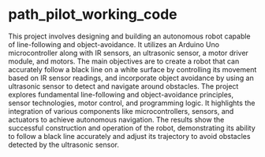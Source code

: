 # path_pilot_working_code

This project involves designing and building an autonomous robot capable of line-following and object-avoidance. It utilizes an Arduino Uno microcontroller along with IR sensors, an ultrasonic sensor, a motor driver module, and motors. The main objectives are to create a robot that can accurately follow a black line on a white surface by controlling its movement based on IR sensor readings, and incorporate object avoidance by using an ultrasonic sensor to detect and navigate around obstacles. The project explores fundamental line-following and object-avoidance principles, sensor technologies, motor control, and programming logic. It highlights the integration of various components like microcontrollers, sensors, and actuators to achieve autonomous navigation. The results show the successful construction and operation of the robot, demonstrating its ability to follow a black line accurately and adjust its trajectory to avoid obstacles detected by the ultrasonic sensor.
